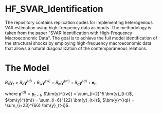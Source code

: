 # HF_SVAR_Identification
The repository contains replication codes for implementing heterogenous VAR estimation using high-frequency data as inputs. The methodology is taken from the paper "SVAR Identification with High-Frequency Macroeconomic Data". The goal is to achieve the full model identification of the structural shocks by employing high-frequency macroeconomic data that allows a natural diagonalization of the contemporaneous relations.

# The Model

$B_0\bm{y}_{t} = B_d \bm{y}^{(d)}  + B_w \bm{y}^{(w)} + B_m \bm{y}^{(m)} + B_q \bm{y}^{(q)} + \bm{e}_t,\label{eq:0}$

where $\bm{y}^{(d)} = \bm{y}_{t-1}$, $\bm{y}^{(w)} = \sum_{i=2}^5 \bm{y}_{t-i}$, $\bm{y}^{(m)} = \sum_{i=6}^{22} \bm{y}_{t-i}$, $\bm{y}^{(q)} = \sum_{i=23}^{66} \bm{y}_{t-i}$. 


